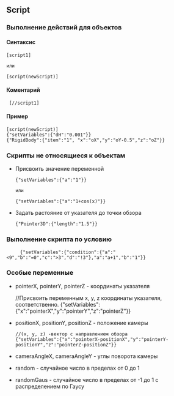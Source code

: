 ## Script

### Выполнение действий для объектов

#### Cинтаксис

    [script1]
    
    или
    
    [script(newScript)]
    
    
    
#### Коментарий

     [//script1]
   
#### Пример

    [script(newScript)]
    {"setVariables":{"dH":"0.001"}}
    {"RigidBody":{"item":"1", "x":"oX","y":"oY-0.5","z":"oZ"}}

### Скрипты не относящиеся к объектам

* Присвоить значение переменной

      {"setVariables":{"a":"1"}}
      
      или
      
      {"setVariables":{"a":"1+cos(x)"}}

* Задать растояние от указателя до точки обзора
  
      {"Pointer3D":{"length":"1.5"}}
      
 ### Выполнение скрипта по условию    
 
         {"setVariables":{"condition":{"a":"<9","b":"=0","c":">3","d":"!3"},"a":"a+1","b":"1"}}
 
  ### Особые переменные
  
  * pointerX, pointerY, pointerZ - координаты указателя
   
       //Присвоить переменным x, y, z координаты указателя, соответственно. 
       {"setVariables":{"x":"pointerX","y":"pointerY","z":"pointerZ"}}  
       
 * positionX, positionY, positionZ - положение камеры
 
       //(x, y, z) -вектор с направлением обзора 
       {"setVariables":{"x":"pointerX-positionX","y":"pointerY-positionY","z":"pointerZ-positionZ"}}  
    
  * cameraAngleX, cameraAngleY - углы поворота камеры
  
  
  * random - случайное число в пределах от 0 до 1
  
  * randomGaus - случайное число в пределах от -1 до 1 с распределением по Гаусу
         
      
